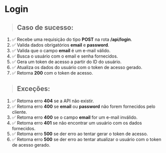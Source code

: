 # Login

> ## Caso de sucesso:

1. ✅ Recebe uma requisição do tipo **POST** na rota **/api/login**.
1. ✅ Valida dados obrigatórios **email** e **password**.
1. ✅ Valida que o campo **email** é um e-mail válido.
1. ✅ Busca o usuário com o email e senha fornecidos.
1. ✅ Gera um token de acesso a partir do ID do usuário.
1. ✅ Atualiza os dados do usuário com o token de acesso gerado.
1. ✅ Retorna **200** com o token de acesso.

> ## Exceções:

1. ✅ Retorna erro **404** se a API não existir.
1. ✅ Retorna erro **400** se **email** ou **password** não forem fornecidos pelo cliente.
1. ✅ Retorna erro **400** se o campo **email** for um e-mail inválido.
1. ✅ Retorna erro **401** se não encontrar um usuário com os dados fornecidos.
1. ✅ Retorna erro **500** se der erro ao tentar gerar o token de acesso.
1. ✅ Retorna erro **500** se der erro ao tentar atualizar o usuário com o token de acesso gerado.
